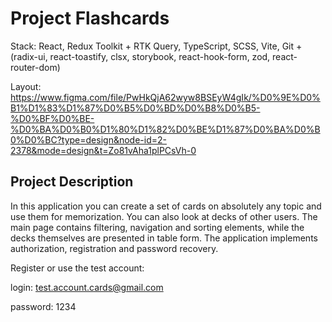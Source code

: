 # Project Flashcards

Stack: React, Redux Toolkit + RTK Query, TypeScript, SCSS, Vite, Git + (radix-ui, react-toastify, clsx, storybook, react-hook-form, zod, react-router-dom)

Layout: https://www.figma.com/file/PwHkQjA62wyw8BSEyW4gIk/%D0%9E%D0%B1%D1%83%D1%87%D0%B5%D0%BD%D0%B8%D0%B5-%D0%BF%D0%BE-%D0%BA%D0%B0%D1%80%D1%82%D0%BE%D1%87%D0%BA%D0%B0%D0%BC?type=design&node-id=2-2378&mode=design&t=Zo81vAha1plPCsVh-0

## Project Description

In this application you can create a set of cards on absolutely any topic and use them for memorization. You can also look at decks of other users. The main page contains filtering, navigation and sorting elements, while the decks themselves are presented in table form. The application implements authorization, registration and password recovery.

Register or use the test account:

login: test.account.cards@gmail.com

password: 1234
